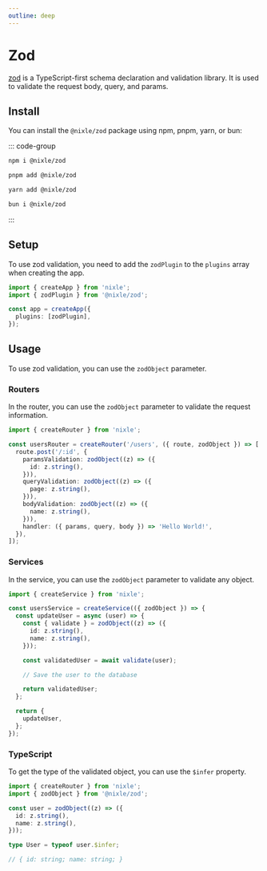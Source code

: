 ```yaml
---
outline: deep
---
```


# Zod

[zod](https://www.npmjs.com/package/zod) is a TypeScript-first schema declaration and validation library. It is used to validate the request body, query, and params.

## Install

You can install the `@nixle/zod` package using npm, pnpm, yarn, or bun:

::: code-group

```sh [npm]
npm i @nixle/zod
```

```sh [pnpm]
pnpm add @nixle/zod
```

```sh [yarn]
yarn add @nixle/zod
```

```sh [bun]
bun i @nixle/zod
```

:::

## Setup

To use zod validation, you need to add the `zodPlugin` to the `plugins` array when creating the app.

```ts
import { createApp } from 'nixle';
import { zodPlugin } from '@nixle/zod';

const app = createApp({
  plugins: [zodPlugin],
});
```

## Usage

To use zod validation, you can use the `zodObject` parameter.

### Routers

In the router, you can use the `zodObject` parameter to validate the request information.

```ts
import { createRouter } from 'nixle';

const usersRouter = createRouter('/users', ({ route, zodObject }) => [
  route.post('/:id', {
    paramsValidation: zodObject((z) => ({
      id: z.string(),
    })),
    queryValidation: zodObject((z) => ({
      page: z.string(),
    })),
    bodyValidation: zodObject((z) => ({
      name: z.string(),
    })),
    handler: ({ params, query, body }) => 'Hello World!',
  }),
]);
```

### Services

In the service, you can use the `zodObject` parameter to validate any object.

```ts
import { createService } from 'nixle';

const usersService = createService(({ zodObject }) => {
  const updateUser = async (user) => {
    const { validate } = zodObject((z) => ({
      id: z.string(),
      name: z.string(),
    }));

    const validatedUser = await validate(user);

    // Save the user to the database

    return validatedUser;
  };

  return {
    updateUser,
  };
});
```

### TypeScript

To get the type of the validated object, you can use the `$infer` property.

```ts
import { createRouter } from 'nixle';
import { zodObject } from '@nixle/zod';

const user = zodObject((z) => ({
  id: z.string(),
  name: z.string(),
}));

type User = typeof user.$infer;

// { id: string; name: string; }
```
